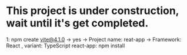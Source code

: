 # This project is under construction, wait until it's get completed. 

1: npm create vite@4.1.0 -> yes -> Project name: reat-app -> 
Framework: React , variant: TypeScript 
react-app: npm install
 
